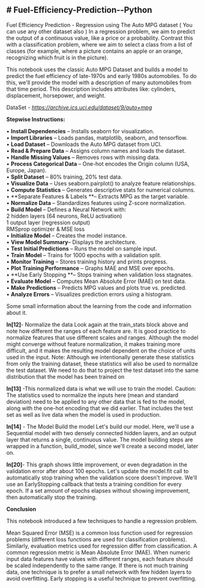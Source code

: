 <h2> # Fuel-Efficiency-Prediction--Python </h2>

Fuel Efficiency Prediction - Regression using The Auto MPG dataset ( You can use any other dataset also )
In a regression problem, we aim to predict the output of a continuous value, like a price or a probability. Contrast this with a classification problem, where we aim to select a class from a list of classes (for example, where a picture contains an apple or an orange, recognizing which fruit is in the picture).

This notebook uses the classic Auto MPG Dataset and builds a model to predict the fuel efficiency of late-1970s and early 1980s automobiles. To do this, we'll provide the model with a description of many automobiles from that time period. This description includes attributes like: cylinders, displacement, horsepower, and weight.

DataSet - _https://archive.ics.uci.edu/dataset/9/auto+mpg_

**Stepwise Instructions:**

•	**Install Dependencies** – Installs seaborn for visualization. <br>
•	**Import Libraries** – Loads pandas, matplotlib, seaborn, and tensorflow.<br>
•	**Load Dataset** – Downloads the Auto MPG dataset from UCI.<br>
•	**Read & Prepare Data** – Assigns column names and loads the dataset.<br>
•	**Handle Missing Values** – Removes rows with missing data.<br>
•	**Process Categorical Data** – One-hot encodes the Origin column (USA, Europe, Japan).<br>
•	**Split Dataset** – 80% training, 20% test data.<br>
•	**Visualize Data** – Uses seaborn.pairplot() to analyze feature relationships.<br>
•	**Compute Statistics** – Generates descriptive stats for numerical columns.<br>
•	**Separate Features & Labels **– Extracts MPG as the target variable.<br>
•	**Normalize Data** – Standardizes features using Z-score normalization.<br>
•	**Build Model** – Defines a Neural Network with:<br>
     2 hidden layers (64 neurons, ReLU activation)<br>
     1 output layer (regression output)<br>
     RMSprop optimizer & MSE loss<br>
•	**Initialize Model** – Creates the model instance.<br>
•	**View Model Summary**– Displays the architecture.<br>
•	**Test Initial Predictions** – Runs the model on sample input.<br>
•	**Train Model** – Trains for 1000 epochs with a validation split.<br>
•	**Monitor Training** – Stores training history and prints progress.<br>
•	**Plot Training Performance** – Graphs MAE and MSE over epochs.<br>
•	**Use Early Stopping **– Stops training when validation loss stagnates.<br>
•	**Evaluate Model** – Computes Mean Absolute Error (MAE) on test data.<br>
•	**Make Predictions** – Predicts MPG values and plots true vs. predicted.<br>
•	**Analyze Errors** – Visualizes prediction errors using a histogram.<br>

Some small information about the learning from the code and information about it.

**In[12]**- Normalize the data
Look again at the train_stats block above and note how different the ranges of each feature are.
It is good practice to normalize features that use different scales and ranges. Although the model might converge without feature normalization, it makes training more difficult, and it makes the resulting model dependent on the choice of units used in the input.
Note: Although we intentionally generate these statistics from only the training dataset, these statistics will also be used to normalize the test dataset. We need to do that to project the test dataset into the same distribution that the model has been trained on

**In[13]** -This normalized data is what we will use to train the model.
Caution: The statistics used to normalize the inputs here (mean and standard deviation) need to be applied to any other data that is fed to the model, along with the one-hot encoding that we did earlier. That includes the test set as well as live data when the model is used in production.

**In[14]** - The Model
Build the model
Let's build our model. Here, we'll use a Sequential model with two densely connected hidden layers, and an output layer that returns a single, continuous value. The model building steps are wrapped in a function, build_model, since we'll create a second model, later on.

**In[20]**- This graph shows little improvement, or even degradation in the validation error after about 100 epochs. Let's update the model.fit call to automatically stop training when the validation score doesn't improve. We'll use an EarlyStopping callback that tests a training condition for every epoch. If a set amount of epochs elapses without showing improvement, then automatically stop the training.


**Conclusion**

This notebook introduced a few techniques to handle a regression problem.

  Mean Squared Error (MSE) is a common loss function used for regression problems (different loss functions are used for classification problems).
  Similarly, evaluation metrics used for regression differ from classification. A common regression metric is Mean Absolute Error (MAE).
  When numeric input data features have values with different ranges, each feature should be scaled independently to the same range.
  If there is not much training data, one technique is to prefer a small network with few hidden layers to avoid overfitting.
  Early stopping is a useful technique to prevent overfitting.


